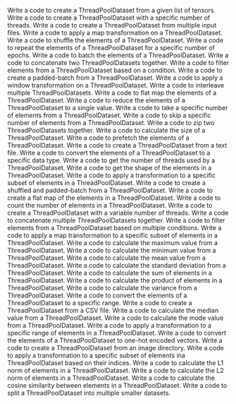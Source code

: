 Write a code to create a ThreadPoolDataset from a given list of tensors.
Write a code to create a ThreadPoolDataset with a specific number of threads.
Write a code to create a ThreadPoolDataset from multiple input files.
Write a code to apply a map transformation on a ThreadPoolDataset.
Write a code to shuffle the elements of a ThreadPoolDataset.
Write a code to repeat the elements of a ThreadPoolDataset for a specific number of epochs.
Write a code to batch the elements of a ThreadPoolDataset.
Write a code to concatenate two ThreadPoolDatasets together.
Write a code to filter elements from a ThreadPoolDataset based on a condition.
Write a code to create a padded-batch from a ThreadPoolDataset.
Write a code to apply a window transformation on a ThreadPoolDataset.
Write a code to interleave multiple ThreadPoolDatasets.
Write a code to flat map the elements of a ThreadPoolDataset.
Write a code to reduce the elements of a ThreadPoolDataset to a single value.
Write a code to take a specific number of elements from a ThreadPoolDataset.
Write a code to skip a specific number of elements from a ThreadPoolDataset.
Write a code to zip two ThreadPoolDatasets together.
Write a code to calculate the size of a ThreadPoolDataset.
Write a code to prefetch the elements of a ThreadPoolDataset.
Write a code to create a ThreadPoolDataset from a text file.
Write a code to convert the elements of a ThreadPoolDataset to a specific data type.
Write a code to get the number of threads used by a ThreadPoolDataset.
Write a code to get the shape of the elements in a ThreadPoolDataset.
Write a code to apply a transformation to a specific subset of elements in a ThreadPoolDataset.
Write a code to create a shuffled and padded-batch from a ThreadPoolDataset.
Write a code to create a flat map of the elements in a ThreadPoolDataset.
Write a code to count the number of elements in a ThreadPoolDataset.
Write a code to create a ThreadPoolDataset with a variable number of threads.
Write a code to concatenate multiple ThreadPoolDatasets together.
Write a code to filter elements from a ThreadPoolDataset based on multiple conditions.
Write a code to apply a map transformation to a specific subset of elements in a ThreadPoolDataset.
Write a code to calculate the maximum value from a ThreadPoolDataset.
Write a code to calculate the minimum value from a ThreadPoolDataset.
Write a code to calculate the mean value from a ThreadPoolDataset.
Write a code to calculate the standard deviation from a ThreadPoolDataset.
Write a code to calculate the sum of elements in a ThreadPoolDataset.
Write a code to calculate the product of elements in a ThreadPoolDataset.
Write a code to calculate the variance from a ThreadPoolDataset.
Write a code to convert the elements of a ThreadPoolDataset to a specific range.
Write a code to create a ThreadPoolDataset from a CSV file.
Write a code to calculate the median value from a ThreadPoolDataset.
Write a code to calculate the mode value from a ThreadPoolDataset.
Write a code to apply a transformation to a specific range of elements in a ThreadPoolDataset.
Write a code to convert the elements of a ThreadPoolDataset to one-hot encoded vectors.
Write a code to create a ThreadPoolDataset from an image directory.
Write a code to apply a transformation to a specific subset of elements ina ThreadPoolDataset based on their indices.
Write a code to calculate the L1 norm of elements in a ThreadPoolDataset.
Write a code to calculate the L2 norm of elements in a ThreadPoolDataset.
Write a code to calculate the cosine similarity between elements in a ThreadPoolDataset.
Write a code to split a ThreadPoolDataset into multiple smaller datasets.